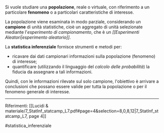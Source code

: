Si vuole studiare una **popolazione**, reale o virtuale, con riferimento a un particolare **fenomeno** o a particolari caratteristiche di interesse.

La popolazione viene esaminata in modo parziale, considerando un **campione** di unità statistiche, cioè un aggregato di unità selezionate mediante l'*esperimento di campionamento*, che è un *[[Esperimenti Aleatori|esperimento aleatorio]]*. 

La **statistica inferenziale** fornisce strumenti e metodi per:
* ricavare dai dati campionari informazioni sulla popolazione (fenomeno) di interesse;
* quantificare (utilizzando il linguaggio del *calcolo delle probabilità*) la fiducia da assegnare a tali informazioni.

Quindi, con le informazioni rilevate sul solo campione, l'obiettivo è arrivare a conclusioni che possano essere valide per tutta la popolazione o per il fenomeno generale di interesse.

***
Riferimenti:
[[Lucidi & materiale/7_StatInf_statcamp_L7.pdf#page=4&selection=8,0,8,12|7_StatInf_statcamp_L7, page 4]]

#statistica_inferenziale